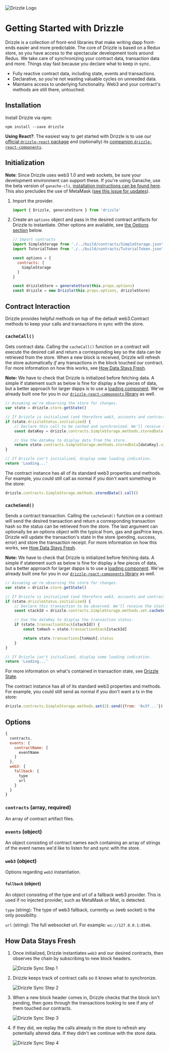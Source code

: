 <img style="max-width: 160px;" src="/images/suite/drizzle/drizzle-logo-choc.svg" alt="Drizzle Logo" />

# Getting Started with Drizzle

Drizzle is a collection of front-end libraries that make writing dapp front-ends easier and more predictable. The core of Drizzle is based on a Redux store, so you have access to the spectacular development tools around Redux. We take care of synchronizing your contract data, transaction data and more. Things stay fast because you declare what to keep in sync.
*   Fully reactive contract data, including state, events and transactions.
*   Declarative, so you're not wasting valuable cycles on unneeded data.
*   Maintains access to underlying functionality. Web3 and your contract's methods are still there, untouched.

## Installation

Install Drizzle via npm:
```
npm install --save drizzle
```

**Using React?**: The easiest way to get started with Drizzle is to use our [official `drizzle-react` package](https://github.com/trufflesuite/drizzle-react) and (optionally) its [companion `drizzle-react-components`](https://github.com/trufflesuite/drizzle-react-components).

## Initialization

<p class="alert alert-info m-t-2">
<strong>Note</strong>: Since Drizzle uses web3 1.0 and web sockets, be sure your development environment can support these. If you're using Ganache, use the beta version of <code>ganache-cli</code>, <a href="https://github.com/trufflesuite/ganache-cli/releases/tag/v6.1.0-beta.0">installation instructions can be found here</a>. This also precludes the use of MetaMask (<a href="https://github.com/MetaMask/metamask-extension/issues/2350">see this issue for updates</a>).
</p>

1. Import the provider.
   ```javascript
   import { Drizzle, generateStore } from 'drizzle'
   ```

1. Create an `options` object and pass in the desired contract artifacts for Drizzle to instantiate. Other options are available, see [the Options section](#options) below.
   ```javascript
   // Import contracts
   import SimpleStorage from './../build/contracts/SimpleStorage.json'
   import TutorialToken from './../build/contracts/TutorialToken.json'

   const options = {
     contracts: [
       SimpleStorage
     ]
   }

   const drizzleStore = generateStore(this.props.options)
   const drizzle = new Drizzle(this.props.options, drizzleStore)
   ```

## Contract Interaction

Drizzle provides helpful methods on top of the default web3.Contract methods to keep your calls and transactions in sync with the store.

### `cacheCall()`

Gets contract data. Calling the `cacheCall()` function on a contract will execute the desired call and return a corresponding key so the data can be retrieved from the store. When a new block is received, Drizzle will refresh the store automatically _if_ any transactions in the block touched our contract. For more information on how this works, see [How Data Stays Fresh](#how-data-stays-fresh).

**Note:** We have to check that Drizzle is initialized before fetching data. A simple if statement such as below is fine for display a few pieces of data, but a better approach for larger dapps is to use a [loading component](https://github.com/trufflesuite/drizzle-react#recipe-loading-component). We've already built one for you in our [`drizzle-react-components` library](https://github.com/trufflesuite/drizzle-react-components) as well.
```javascript
// Assuming we're observing the store for changes.
var state = drizzle.store.getState()

// If Drizzle is initialized (and therefore web3, accounts and contracts), continue.
if (state.drizzleStatus.initialized) {
    // Declare this call to be cached and synchronized. We'll receive the store key for recall.
    const dataKey = drizzle.contracts.SimpleStorage.methods.storedData.cacheCall()

    // Use the dataKey to display data from the store.
    return state.contracts.SimpleStorage.methods.storedData[dataKey].value
}

// If Drizzle isn't initialized, display some loading indication.
return 'Loading...'
```

The contract instance has all of its standard web3 properties and methods. For example, you could still call as normal if you don't want something in the store:
```javascript
drizzle.contracts.SimpleStorage.methods.storedData().call()
```

### `cacheSend()`

Sends a contract transaction. Calling the `cacheSend()` function on a contract will send the desired transaction and return a corresponding transaction hash so the status can be retrieved from the store. The last argument can optionally be an options object with the typical from, gas and gasPrice keys. Drizzle will update the transaction's state in the store (pending, success, error) and store the transaction receipt. For more information on how this works, see [How Data Stays Fresh](#how-data-stays-fresh).

**Note:** We have to check that Drizzle is initialized before fetching data. A simple if statement such as below is fine for display a few pieces of data, but a better approach for larger dapps is to use a [loading component](https://github.com/trufflesuite/drizzle-react#recipe-loading-component). We've already built one for you in our [`drizzle-react-components` library](https://github.com/trufflesuite/drizzle-react-components) as well.
```javascript
// Assuming we're observing the store for changes.
var state = drizzle.store.getState()

// If Drizzle is initialized (and therefore web3, accounts and contracts), continue.
if (state.drizzleStatus.initialized) {
    // Declare this transaction to be observed. We'll receive the stackId for reference.
    const stackId = drizzle.contracts.SimpleStorage.methods.set.cacheSend(2, {from: '0x3f...'})

    // Use the dataKey to display the transaction status.
    if (state.transactionStack[stackId]) {
        const txHash = state.transactionStack[stackId]

        return state.transactions[txHash].status
    }
}

// If Drizzle isn't initialized, display some loading indication.
return 'Loading...'
```

For more information on what's contained in transaction state, see [Drizzle State](#drizzle-state).

The contract instance has all of its standard web3 properties and methods. For example, you could still send as normal if you don't want a tx in the store:
```javascript
drizzle.contracts.SimpleStorage.methods.set(2).send({from: '0x3f...'})
```

## Options

```javascript
{
  contracts,
  events: {
    contractName: [
      eventName
    ]
  },
  web3: {
    fallback: {
      type
      url
    }
  }
}
```
### `contracts` (array, required)
An array of contract artifact files.

### `events` (object)
An object consisting of contract names each containing an array of strings of the event names we'd like to listen for and sync with the store.

### `web3` (object)
Options regarding `web3` instantiation.

#### `fallback` (object)
An object consisting of the type and url of a fallback web3 provider. This is used if no injected provider, such as MetaMask or Mist, is detected.

`type` (string): The type of web3 fallback, currently `ws` (web socket) is the only possibility.

`url` (string): The full websocket url. For example: `ws://127.0.0.1:8546`.

## How Data Stays Fresh

1. Once initialized, Drizzle instantiates `web3` and our desired contracts, then observes the chain by subscribing to new block headers.

   ![Drizzle Sync Step 1](https://github.com/trufflesuite/drizzle/blob/master/readme/drizzle-sync1.png?raw=true)

1. Drizzle keeps track of contract calls so it knows what to synchronize.

   ![Drizzle Sync Step 2](https://github.com/trufflesuite/drizzle/blob/master/readme/drizzle-sync2.png?raw=true)

1. When a new block header comes in, Drizzle checks that the block isn't pending, then goes through the transactions looking to see if any of them touched our contracts.

   ![Drizzle Sync Step 3](https://github.com/trufflesuite/drizzle/blob/master/readme/drizzle-sync3.png?raw=true)

1. If they did, we replay the calls already in the store to refresh any potentially altered data. If they didn't we continue with the store data.

   ![Drizzle Sync Step 4](https://github.com/trufflesuite/drizzle/blob/master/readme/drizzle-sync4.png?raw=true)
